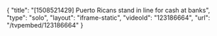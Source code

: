 {
    "title": "[1508521429] Puerto Ricans stand in line for cash at banks",
    "type": "solo",
    "layout": "iframe-static",
    "videoId": "123186664",
    "url": "\/tvpembed\/123186664"
}